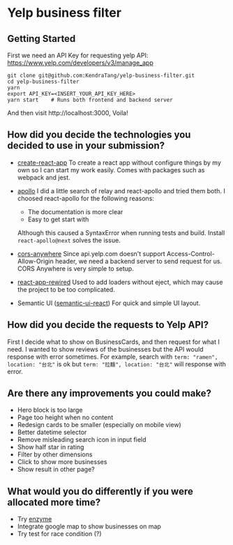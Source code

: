 # Yelp business filter

## Getting Started

First we need an API Key for requesting yelp API: https://www.yelp.com/developers/v3/manage_app

```shell
git clone git@github.com:KendraTang/yelp-business-filter.git
cd yelp-business-filter
yarn
export API_KEY=<INSERT_YOUR_API_KEY_HERE>
yarn start    # Runs both frontend and backend server
```
And then visit http://localhost:3000, Voila!

## How did you decide the technologies you decided to use in your submission?

* [create-react-app](https://github.com/facebook/create-react-app)
    To create a react app without configure things by my own so I can start my work easily. Comes with packages such as webpack and jest.

* [apollo](https://www.apollographql.com/docs/react/)
    I did a little search of relay and react-apollo and tried them both. I choosed react-apollo for the following reasons:

    * The documentation is more clear
    * Easy to get start with

    Although this caused a SyntaxError when running tests and build. Install `react-apollo@next` solves the issue.

* [cors-anywhere](https://github.com/Rob--W/cors-anywhere)
    Since api.yelp.com doesn't support Access-Control-Allow-Origin header, we need a backend server to send request for us.
    CORS Anywhere is very simple to setup.

* [react-app-rewired](https://github.com/timarney/react-app-rewired)
    Used to add loaders without eject, which may cause the project to be too complicated.

* Semantic UI ([semantic-ui-react](https://github.com/Semantic-Org/Semantic-UI-React))
    For quick and simple UI layout.

## How did you decide the requests to Yelp API?

First I decide what to show on BusinessCards, and then request for what I need.
I wanted to show reviews of the businesses but the API would response with error sometimes.
For example, search with `term: "ramen", location: "台北"` is ok but `term: "拉麵", location: "台北"` will response with error.

## Are there any improvements you could make?

* Hero block is too large
* Page too height when no content
* Redesign cards to be smaller (especially on mobile view) 
* Better datetime selector
* Remove misleading search icon in input field
* Show half star in rating
* Filter by other dimensions
* Click to show more businesses
* Show result in other page?

## What would you do differently if you were allocated more time?

* Try [enzyme](http://airbnb.io/enzyme/)
* Integrate google map to show businesses on map
* Try test for race condition (?)
